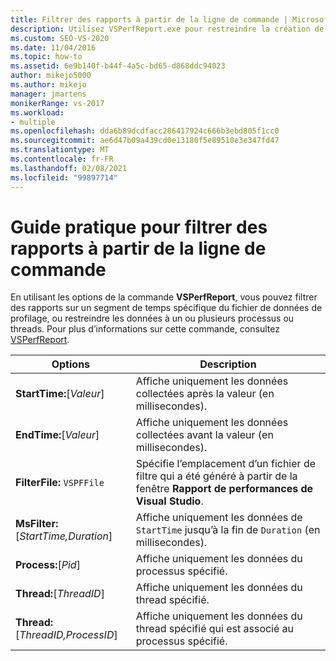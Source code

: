 ```yaml
---
title: Filtrer des rapports à partir de la ligne de commande | Microsoft Docs
description: Utilisez VSPerfReport.exe pour restreindre la création de rapports à une période spécifique, ou pour sélectionner des processus et des threads. Cet article répertorie les options, avec des descriptions.
ms.custom: SEO-VS-2020
ms.date: 11/04/2016
ms.topic: how-to
ms.assetid: 6e9b140f-b44f-4a5c-bd65-d868ddc94023
author: mikejo5000
ms.author: mikejo
manager: jmartens
monikerRange: vs-2017
ms.workload:
- multiple
ms.openlocfilehash: dda6b89dcdfacc286417924c666b3ebd805f1cc0
ms.sourcegitcommit: ae6d47b09a439cd0e13180f5e89510e3e347fd47
ms.translationtype: MT
ms.contentlocale: fr-FR
ms.lasthandoff: 02/08/2021
ms.locfileid: "99897714"
---
```

# <a name="how-to-filter-reports-from-the-command-line"></a>Guide pratique pour filtrer des rapports à partir de la ligne de commande
En utilisant les options de la commande **VSPerfReport**, vous pouvez filtrer des rapports sur un segment de temps spécifique du fichier de données de profilage, ou restreindre les données à un ou plusieurs processus ou threads. Pour plus d’informations sur cette commande, consultez [VSPerfReport](../profiling/vsperfreport.md).

|Options|Description|
|-------------|-----------------|
|**StartTime:**[*Valeur*]|Affiche uniquement les données collectées après la valeur (en millisecondes).|
|**EndTime:**[*Valeur*]|Affiche uniquement les données collectées avant la valeur (en millisecondes).|
|**FilterFile:** `VSPFFile`|Spécifie l’emplacement d’un fichier de filtre qui a été généré à partir de la fenêtre **Rapport de performances de Visual Studio**.|
|**MsFilter:**[*StartTime,Duration*]|Affiche uniquement les données de `StartTime` jusqu’à la fin de `Duration` (en millisecondes).|
|**Process:**[*Pid*]|Affiche uniquement les données du processus spécifié.|
|**Thread:**[*ThreadID*]|Affiche uniquement les données du thread spécifié.|
|**Thread:**[*ThreadID,ProcessID*]|Affiche uniquement les données du thread spécifié qui est associé au processus spécifié.|
